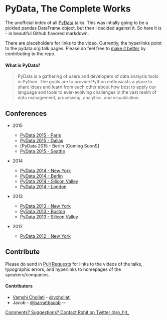 # PyData, The Complete Works

The unofficial index of all [PyData](http://pydata.org/) talks.  This was intially going to be a pickled pandas DataFrame object, but then I decided against it. So here it is - in beautiful Github flavored markdown. 

There are placeholders for links to the video. Currently, the hyperlinks point to the pydata.org talk pages. Please do feel free to [make it better](#contribute) by contributing to the repo. 

#### What is PyData? 

> PyData is a gathering of users and developers of data analysis tools in Python. The goals are to provide Python enthusiasts a place to share ideas and learn from each other about how best to apply our language and tools to ever-evolving challenges in the vast realm of data management, processing, analytics, and visualization.

## Conferences

* 2015
  * [PyData 2015 - Paris](conferences/paris2015.md)
  * [PyData 2015 - Dallas](conferences/dallas2015.md)
  * [PyData 2015 - Berlin (Coming Soon!)]
  * [PyData 2015 - Seattle](conferences/seattle2015.md)

* 2014
  * [PyData 2014 - New York](conferences/nyc2014.md)
  * [PyData 2014 - Berlin](conferences/berlin2014.md)
  * [PyData 2014 - Silicon Valley](conferences/sv2014.md)
  * [PyData 2014 - London](conferences/ldn2014.md)

* 2013
  * [PyData 2013 - New York](conferences/nyc2013.md)
  * [PyData 2013 - Boston](conferences/bos2013.md)
  * [PyData 2013 - Silicon Valley](conferences/sv2013.md)

* 2012
  * [PyData 2012 - New York](conferences/nyc2012.md)

## Contribute

Please do send in [Pull Requests](https://github.com/DataTau/datascience-anthology-pydata/pulls) for links to the videos of the talks, typographic errors, and hyperlinks to homepages of the speakers/companies.

#### Contributors 
* [Vamshi Chollati](https://twitter.com/vchollati) - [@vchollati](https://github.com/vchollati)
* Jacob - [@barnettjacob](https://github.com/barnettjacob)
--

[Comments? Suggestions? Contact Rohit on Twitter @ro_hit_](http://goo.gl/9IzUCJ)
